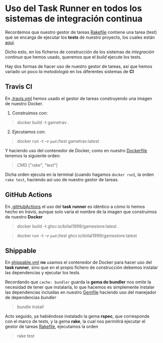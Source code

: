 # Uso del Task Runner en todos los sistemas de integración continua


Recordemos que nuestro gestor de tareas [Rakefile](https://github.com/biilal1999/GameStore/blob/master/Rakefile) contiene una tarea (test) que se encarga de ejecutar los **tests** de nuestro proyecto, los cuales están [aquí](https://github.com/biilal1999/GameStore/blob/master/spec/tests).


Dicho esto, en los ficheros de construcción de los sistemas de *integración continua* que hemos usado, queremos que el *build* ejecute los tests. 

Hay dos formas de hacer uso de nuestro gestor de tareas, así que hemos variado un poco *la metodología* en los diferentes sistemas de **CI**



## Travis CI


En [.travis.yml](https://github.com/biilal1999/GameStore/blob/master/.travis.yml) hemos usado el gestor de tareas construyendo una imagen de nuestro Docker.


1. Construimos con:

> docker build -t gametrav .


2. Ejecutamos con:


> docker run -t -v `pwd`:/test gametrav:latest


Y haciendo uso del contenedor de Docker, como en nuestro [Dockerfile](https://github.com/biilal1999/GameStore/blob/master/Dockerfile) tenemos la siguiente orden:


> CMD ["rake", "test"]


Dicha orden ejecuta en la terminal (cuando hagamos `docker run`), la orden `rake test`, haciendo así uso de nuestro gestor de tareas.



## GitHub Actions


En [.gitHubActions](https://github.com/biilal1999/GameStore/blob/master/.github/workflows/gitHubActions.yml) el uso del **task runner** es idéntico a cómo lo hemos hecho en *travis*, aunque solo varía el nombre de la imagen que construimos de nuestro **Docker**


> docker build -t ghcr.io/biilal1999/gamestore:latest .

> docker run -t -v `pwd`:/test ghcr.io/biilal1999/gamestore:latest



## Shippable


En [shippable.yml](https://github.com/biilal1999/GameStore/blob/master/shippable.yml) **no** usamos el contenedor de Docker para hacer uso del **task runner**, sino que en el propio fichero de construcción debemos instalar las dependencias y ejecutar los tests.


Recordando que `cache: bundler` guarda la **gema de bundler** nos omite la necesidad de tener que instalarla, lo que hacemos es simplemente instalar las dependencias incluidas en nuestro [Gemfile](https://github.com/biilal1999/GameStore/blob/master/Gemfile) haciendo uso del manejador de dependencias *bundler*


> bundle install


Acto seguido, ya habiéndose instalado la gema **rspec**, que corresponde con el marco de tests, y la gema **rake**, la cual nos permitirá ejecutar el gestor de tareas [Rakefile](https://github.com/biilal1999/GameStore/blob/master/Rakefile), ejecutamos la orden


> rake test
